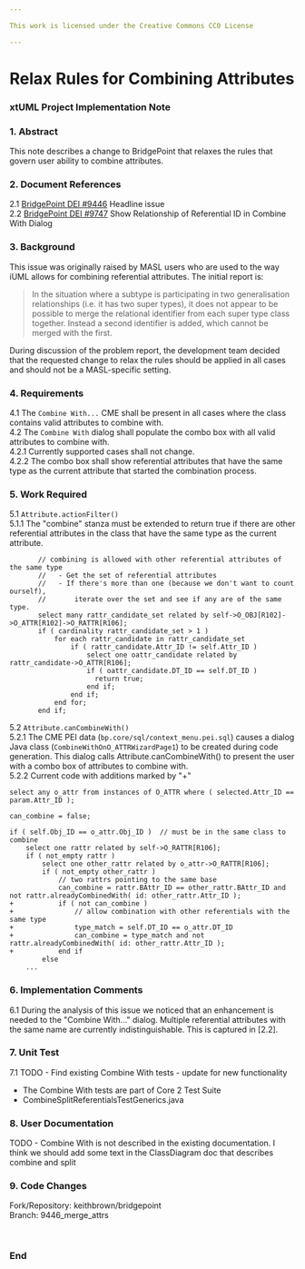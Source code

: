 ```yaml
---

This work is licensed under the Creative Commons CC0 License

---
```


# Relax Rules for Combining Attributes 
### xtUML Project Implementation Note


### 1. Abstract

This note describes a change to BridgePoint that relaxes the rules
that govern user ability to combine attributes.

### 2. Document References

<a id="2.1"></a>2.1 [BridgePoint DEI #9446](https://support.onefact.net/issues/9446) Headline issue    
<a id="2.2"></a>2.2 [BridgePoint DEI #9747](https://support.onefact.net/issues/9747) Show Relationship of Referential ID in Combine With Dialog   

### 3. Background

This issue was originally raised by MASL users who are used to the way iUML allows
for combining referential attributes.  The initial report is:

> In the situation where a subtype is participating in two generalisation 
> relationships (i.e. it has two super types), it does not appear to be 
> possible to merge the relational identifier from each super type class 
> together. Instead a second identifier is added, which cannot be merged 
> with the first.

During discussion of the problem report, the development team decided that
the requested change to relax the rules should be applied in all cases and
should not be a MASL-specific setting.  

### 4. Requirements

4.1  The ```Combine With...``` CME shall be present in all cases where the class
  contains valid attributes to combine with.  
4.2  The ```Combine With``` dialog shall populate the combo box with all valid
  attributes to combine with.  
4.2.1  Currently supported cases shall not change.  
4.2.2  The combo box shall show referential attributes that have the same 
  type as the current attribute that started the combination process.  

### 5. Work Required

5.1 ```Attribute.actionFilter()```   
5.1.1  The "combine" stanza must be extended to return true if there are other
  referential attributes in the class that have the same type as the current 
  attribute.  
```
       // combining is allowed with other referential attributes of the same type
       //   - Get the set of referential attributes
       //   - If there's more than one (because we don't want to count ourself),
       //       iterate over the set and see if any are of the same type.
       select many rattr_candidate_set related by self->O_OBJ[R102]->O_ATTR[R102]->O_RATTR[R106];
       if ( cardinality rattr_candidate_set > 1 )
           for each rattr_candidate in rattr_candidate_set
               if ( rattr_candidate.Attr_ID != self.Attr_ID )
                   select one oattr_candidate related by rattr_candidate->O_ATTR[R106];
                   if ( oattr_candidate.DT_ID == self.DT_ID )
                     return true;
                   end if;
               end if;
           end for;
       end if;
```

5.2 ```Attribute.canCombineWith()```   
5.2.1  The CME PEI data (```bp.core/sql/context_menu.pei.sql```) causes a dialog 
  Java class (```CombineWithOnO_ATTRWizardPage1```) to be created during code 
  generation.  This dialog calls Attribute.canCombineWith() to present the user
  with a combo box of attributes to combine with.  
5.2.2  Current code with additions marked by "+"

```
select any o_attr from instances of O_ATTR where ( selected.Attr_ID == param.Attr_ID );

can_combine = false;

if ( self.Obj_ID == o_attr.Obj_ID )  // must be in the same class to combine
    select one rattr related by self->O_RATTR[R106];
    if ( not_empty rattr )
        select one other_rattr related by o_attr->O_RATTR[R106];
        if ( not_empty other_rattr )
            // two rattrs pointing to the same base
            can_combine = rattr.BAttr_ID == other_rattr.BAttr_ID and not rattr.alreadyCombinedWith( id: other_rattr.Attr_ID );
+           if ( not can_combine )
+               // allow combination with other referentials with the same type
+               type_match = self.DT_ID == o_attr.DT_ID
+               can_combine = type_match and not rattr.alreadyCombinedWith( id: other_rattr.Attr_ID );
+           end if
        else
    ...
``` 

### 6. Implementation Comments

6.1  During the analysis of this issue we noticed that an enhancement is needed to
  the "Combine With..." dialog.  Multiple referential attributes with the same name
  are currently indistinguishable.  This is captured in [2.2].  

### 7. Unit Test

7.1 TODO - Find existing Combine With tests - update for new functionality  
  * The Combine With tests are part of Core 2 Test Suite
  * CombineSplitReferentialsTestGenerics.java

### 8. User Documentation

TODO - Combine With is not described in the existing documentation.  I think we 
should add some text in the ClassDiagram doc that describes combine and split

### 9. Code Changes

Fork/Repository: keithbrown/bridgepoint  
Branch: 9446_merge_attrs  

<pre>

</pre>

### End

